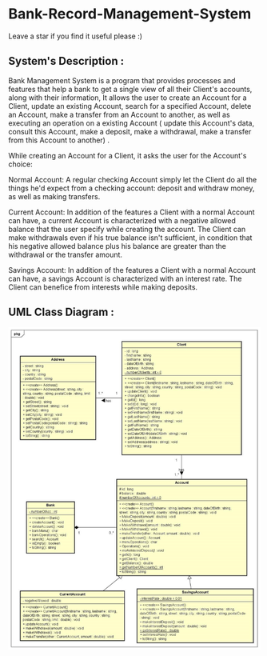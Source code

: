 # Bank-Record-Management-System
Leave a star if you find it useful please :)
## System's Description :
Bank Management System is a program that provides processes and features that help a bank to get a single view of all their Client's accounts, along with their information, It allows the user to create an Account for a Client, update an existing Account, search for a specified Account, delete an Account, make a transfer from an Account to another, as well as executing an operation on a existing Account ( update this Account's data, consult this Account, make a deposit, make a withdrawal, make a transfer from this Account to another) .

While creating an Account for a Client, it asks the user for the Account's choice:

  Normal Account: A regular checking Account simply let the Client do all the things he'd expect from a checking account: deposit and withdraw money, as well as making transfers. 
  
  Current Account: In addition of the features a Client with a normal Account can have, a current Account is characterized with a negative allowed balance that the user specify while creating the account. The Client can make withdrawals even if his true balance isn't sufficient, in condition that his negative allowed balance plus his balance are greater than the withdrawal or the transfer amount.
  
  Savings Account: In addition of the features a Client with a normal Account can have, a savings Account is characterized with an interest rate. The Client can benefice from interests while making deposits.
 
## UML Class Diagram :

<img align="left" alt="UML Diagram" width="1000px" src="uml-diagram.jpg" />

